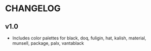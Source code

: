 # CHANGELOG

## v1.0
- Includes color palettes for black, doq, fuligin, hat, kalish, material, munsell, package, palx, vantablack
